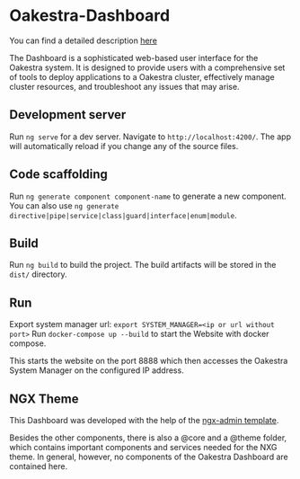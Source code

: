 # Oakestra-Dashboard

You can find a detailed description [here](https://www.oakestra.io/docs/)        

The Dashboard is a sophisticated web-based user interface for the Oakestra system. It is designed to provide 
users with a comprehensive set of tools to deploy applications to a Oakestra cluster, 
effectively manage cluster resources, and troubleshoot any issues that may arise.

## Development server

Run `ng serve` for a dev server. Navigate to `http://localhost:4200/`. The app will automatically reload if you change any of the source files.

## Code scaffolding

Run `ng generate component component-name` to generate a new component. You can also use `ng generate directive|pipe|service|class|guard|interface|enum|module`.

## Build

Run `ng build` to build the project. The build artifacts will be stored in the `dist/` directory.

## Run

Export system manager url: `export SYSTEM_MANAGER=<ip or url without port>`
Run `docker-compose up --build` to start the Website with docker compose.

This starts the website on the port 8888 which then accesses the Oakestra System Manager on the configured IP address.

## NGX Theme

This Dashboard was developed with the help of the [ngx-admin template](https://github.com/akveo/ngx-admin).

Besides the other components, there is also a @core and a @theme folder, which contains important 
components and services needed for the NXG theme. In general, however, no components of the 
Oakestra Dashboard are contained here.
